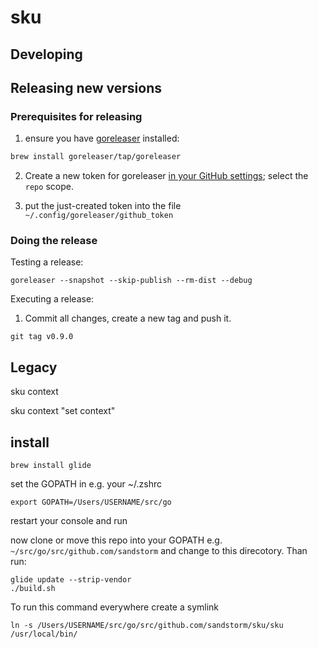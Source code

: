 # sku 


## Developing

## Releasing new versions


### Prerequisites for releasing

1. ensure you have [goreleaser](https://goreleaser.com/) installed:

  ```bash
  brew install goreleaser/tap/goreleaser
  ```

2. Create a new token for goreleaser [in your GitHub settings](https://github.com/settings/tokens); select the `repo` scope.

3. put the just-created token into the file `~/.config/goreleaser/github_token`



### Doing the release

Testing a release:

```
goreleaser --snapshot --skip-publish --rm-dist --debug
```

Executing a release:

1. Commit all changes, create a new tag and push it.

```
git tag v0.9.0
```


## Legacy


sku context

sku context "set context"

## install

```
brew install glide
```

set the GOPATH in e.g. your ~/.zshrc

```
export GOPATH=/Users/USERNAME/src/go
```

restart your console and run

now clone or move this repo into your GOPATH e.g. `~/src/go/src/github.com/sandstorm` and change to this direcotory. Than run: 

```
glide update --strip-vendor
./build.sh
```

To run this command everywhere create a symlink
```
ln -s /Users/USERNAME/src/go/src/github.com/sandstorm/sku/sku /usr/local/bin/
```
